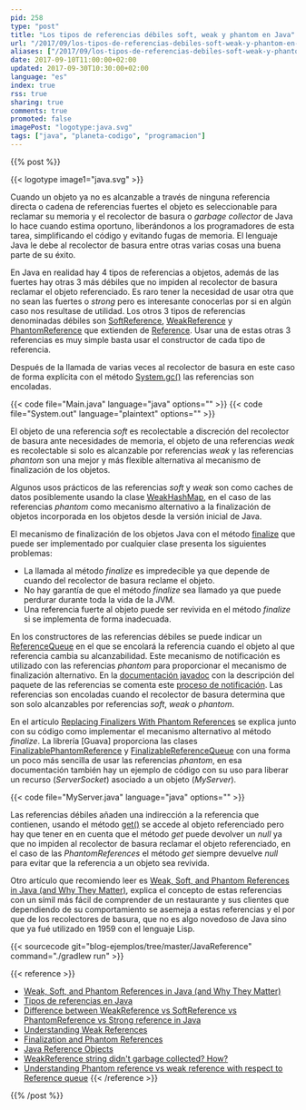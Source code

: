 ```yaml
---
pid: 258
type: "post"
title: "Los tipos de referencias débiles soft, weak y phantom en Java"
url: "/2017/09/los-tipos-de-referencias-debiles-soft-weak-y-phantom-en-java/"
aliases: ["/2017/09/los-tipos-de-referencias-debiles-soft-weak-y-phantom-a-objetos-en-java/"]
date: 2017-09-10T11:00:00+02:00
updated: 2017-09-30T10:30:00+02:00
language: "es"
index: true
rss: true
sharing: true
comments: true
promoted: false
imagePost: "logotype:java.svg"
tags: ["java", "planeta-codigo", "programacion"]
---
```


{{% post %}}

{{< logotype image1="java.svg" >}}

Cuando un objeto ya no es alcanzable a través de ninguna referencia directa o cadena de referencias fuertes el objeto es seleccionable para reclamar su memoria y el recolector de basura o _garbage collector_ de Java lo hace cuando estima oportuno, liberándonos a los programadores de esta tarea, simplificando el código y evitando fugas de memoria. El lenguaje Java le debe al recolector de basura entre otras varias cosas una buena parte de su éxito.

En Java en realidad hay 4 tipos de referencias a objetos, además de las fuertes hay otras 3 más débiles que no impiden al recolector de basura reclamar el objeto referenciado. Es raro tener la necesidad de usar otra que no sean las fuertes o _strong_ pero es interesante conocerlas por si en algún caso nos resultase de utilidad. Los otros 3 tipos de referencias denominadas débiles son [SoftReference](javadoc8:java/lang/ref/SoftReference.html), [WeakReference](javadoc8:java/lang/ref/WeakReference.html) y [PhantomReference](javadoc8:java/lang/ref/PhantomReference.html) que extienden de [Reference](javadoc8:java/lang/ref/Reference.html). Usar una de estas otras 3 referencias es muy simple basta usar el constructor de cada tipo de referencia.

Después de la llamada de varias veces al recolector de basura en este caso de forma explícita con el método [System.gc()](javadoc8:java/lang/System.html#gc--) las referencias son encoladas.

{{< code file="Main.java" language="java" options="" >}}
{{< code file="System.out" language="plaintext" options="" >}}

El objeto de una referencia _soft_ es recolectable a discreción del recolector de basura ante necesidades de memoria, el objeto de una referencias _weak_ es recolectable si solo es alcanzable por referencias _weak_ y las referencias _phantom_ son una mejor y más flexible alternativa al mecanismo de finalización de los objetos.

Algunos usos prácticos de las referencias _soft_ y _weak_ son como caches de datos posiblemente usando la clase [WeakHashMap](javadoc8:java/util/WeakHashMap.html), en el caso de las referencias _phantom_ como mecanismo alternativo a la finalización de objetos incorporada en los objetos desde la versión inicial de Java.

El mecanismo de finalización de los objetos Java con el método [finalize](javadoc8:java/lang/Object.html#finalize--) que puede ser implementado por cualquier clase presenta los siguientes problemas:

* La llamada al método _finalize_ es impredecible ya que depende de cuando del recolector de basura reclame el objeto.
* No hay garantía de que el método _finalize_ sea llamado ya que puede perdurar durante toda la vida de la JVM.
* Una referencia fuerte al objeto puede ser revivida en el método _finalize_ si se implementa de forma inadecuada.

En los constructores de las referencias débiles se puede indicar un [ReferenceQueue](javadoc8:java/lang/ref/ReferenceQueue.html) en el que se encolará la referencia cuando el objeto al que referencia cambia su alcanzabilidad. Este mecanismo de notificación es utilizado con las referencias _phantom_ para proporcionar el mecanismo de finalización alternativo. En la [documentación javadoc](https://docs.oracle.com/javase/8/docs/) con la descripción del paquete de las referencias se comenta este [proceso de notificación](javadoc8:java/lang/ref/package-summary.html). Las referencias son encoladas cuando el recolector de basura determina que son solo alcanzables por referencias _soft_, _weak_ o _phantom_. 

En el artículo [Replacing Finalizers With Phantom References](http://resources.ej-technologies.com/jprofiler/help/doc/helptopics/cpu/finalizers.html) se explica junto con su código como implementar el mecanismo alternativo al método _finalize_. La librería [Guava] proporciona las clases [FinalizablePhantomReference](https://google.github.io/guava/releases/23.0/api/docs/com/google/common/base/FinalizablePhantomReference.html) y [FinalizableReferenceQueue](https://google.github.io/guava/releases/23.0/api/docs/com/google/common/base/FinalizableReferenceQueue.html) con una forma un poco más sencilla de usar las referencias _phantom_, en esa documentación también hay un ejemplo de código con su uso para liberar un recurso (_ServerSocket_) asociado a un objeto (_MyServer_).

{{< code file="MyServer.java" language="java" options="" >}}

Las referencias débiles añaden una indirección a la referencia que contienen, usando el método [get()](javadoc8:java/lang/ref/Reference.html#get--) se accede al objeto referenciado pero hay que tener en en cuenta que el método _get_ puede devolver un _null_ ya que no impiden al recolector de basura reclamar el objeto referenciado, en el caso de las _PhantomReferences_ el método _get_ siempre devuelve _null_ para evitar que la referencia a un objeto sea revivida.

Otro artículo que recomiendo leer es [Weak, Soft, and Phantom References in Java (and Why They Matter)](https://dzone.com/articles/weak-soft-and-phantom-references-in-java-and-why-they-matter), explica el concepto de estas referencias con un símil más fácil de comprender de un restaurante y sus clientes que dependiendo de su comportamiento se asemeja a estas referencias y el por que de los recolectores de basura, que no es algo novedoso de Java sino que ya fué utilizado en 1959 con el lenguaje Lisp.

{{< sourcecode git="blog-ejemplos/tree/master/JavaReference" command="./gradlew run" >}}

{{< reference >}}
* [Weak, Soft, and Phantom References in Java (and Why They Matter)](https://dzone.com/articles/weak-soft-and-phantom-references-in-java-and-why-they-matter)
* [Tipos de referencias en Java](http://www.guajava.net/tipos-de-referencias-en-java/)
* [Difference between WeakReference vs SoftReference vs PhantomReference vs Strong reference in Java](https://javarevisited.blogspot.com.es/2014/03/difference-between-weakreference-vs-softreference-phantom-strong-reference-java.html)
* [Understanding Weak References](https://community.oracle.com/blogs/enicholas/2006/05/04/understanding-weak-references)
* [Finalization and Phantom References](https://dzone.com/articles/finalization-and-phantom)
* [Java Reference Objects](http://www.kdgregory.com/index.php?page=java.refobj)
* [WeakReference string didn't garbage collected? How?](https://stackoverflow.com/questions/14494875/weakreference-string-didnt-garbage-collected-how)
* [Understanding Phantom reference vs weak reference with respect to Reference queue](https://stackoverflow.com/questions/26211657/understanding-phantom-reference-vs-weak-reference-with-respect-to-reference-queu)
{{< /reference >}}

{{% /post %}}
